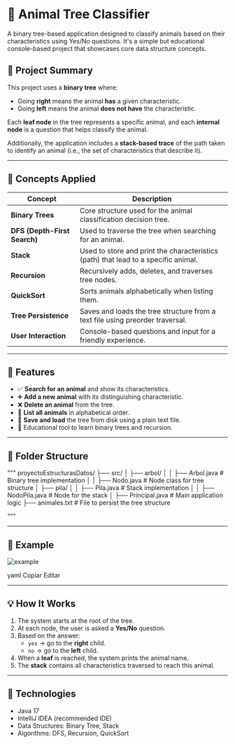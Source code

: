 # 🐾 Animal Tree Classifier

A binary tree-based application designed to classify animals based on their characteristics using Yes/No questions. It's a simple but educational console-based project that showcases core data structure concepts.

## 📌 Project Summary

This project uses a **binary tree** where:

- Going **right** means the animal **has** a given characteristic.
- Going **left** means the animal **does not have** the characteristic.

Each **leaf node** in the tree represents a specific animal, and each **internal node** is a question that helps classify the animal.

Additionally, the application includes a **stack-based trace** of the path taken to identify an animal (i.e., the set of characteristics that describe it).

---

## 🧠 Concepts Applied

| Concept           | Description |
|------------------|-------------|
| **Binary Trees**  | Core structure used for the animal classification decision tree. |
| **DFS (Depth-First Search)** | Used to traverse the tree when searching for an animal. |
| **Stack**         | Used to store and print the characteristics (path) that lead to a specific animal. |
| **Recursion**     | Recursively adds, deletes, and traverses tree nodes. |
| **QuickSort**     | Sorts animals alphabetically when listing them. |
| **Tree Persistence** | Saves and loads the tree structure from a text file using preorder traversal. |
| **User Interaction** | Console-based questions and input for a friendly experience. |

---

## 🚀 Features

- ✅ **Search for an animal** and show its characteristics.
- ➕ **Add a new animal** with its distinguishing characteristic.
- ❌ **Delete an animal** from the tree.
- 📃 **List all animals** in alphabetical order.
- 💾 **Save and load** the tree from disk using a plain text file.
- 🧠 Educational tool to learn binary trees and recursion.

---

## 📁 Folder Structure
"""
proyectoEstructurasDatos/
├── src/
│ ├── arbol/
│ │ ├── Arbol.java # Binary tree implementation
│ │ ├── Nodo.java # Node class for tree structure
│ ├── pila/
│ │ ├── Pila.java # Stack implementation
│ │ ├── NodoPila.java # Node for the stack
│ ├── Principal.java # Main application logic
├── animales.txt # File to persist the tree structure

"""

---

## 🧪 Example


![example](diagrams/ER.png)

yaml
Copiar
Editar

---

## 💡 How It Works

1. The system starts at the root of the tree.
2. At each node, the user is asked a **Yes/No** question.
3. Based on the answer:
   - `yes` → go to the **right** child.
   - `no` → go to the **left** child.
4. When a **leaf** is reached, the system prints the animal name.
5. The **stack** contains all characteristics traversed to reach this animal.

---

## 🔧 Technologies

- Java 17
- IntelliJ IDEA (recommended IDE)
- Data Structures: Binary Tree, Stack
- Algorithms: DFS, Recursion, QuickSort
